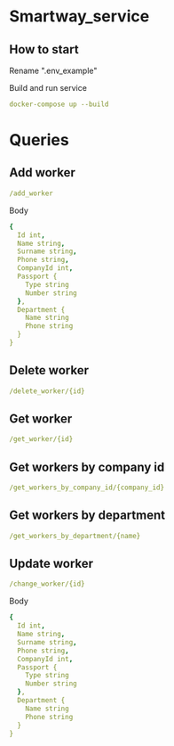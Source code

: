 # Smartway_service
## How to start

Rename ".env_example"

Build and run service
```yaml
docker-compose up --build
```
# Queries

## Add worker
```yaml
/add_worker
```
Body
```yaml
{
  Id int,
  Name string,
  Surname string,
  Phone string,
  CompanyId int,
  Passport {
    Type string
    Number string
  },
  Department {
    Name string
    Phone string
  }
}
```

## Delete worker
```yaml
/delete_worker/{id}
```

## Get worker
```yaml
/get_worker/{id}
```

## Get workers by company id
```yaml
/get_workers_by_company_id/{company_id}
```

## Get workers by department
```yaml
/get_workers_by_department/{name}
```

## Update worker
```yaml
/change_worker/{id}
```

Body
```yaml
{
  Id int,
  Name string,
  Surname string,
  Phone string,
  CompanyId int,
  Passport {
    Type string
    Number string
  },
  Department {
    Name string
    Phone string
  }
}
```




